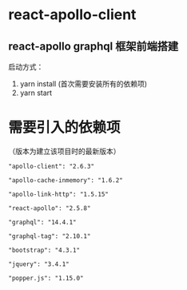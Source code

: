 # react-apollo-client
## react-apollo graphql 框架前端搭建

启动方式：
1. yarn install (首次需要安装所有的依赖项)
2. yarn start

# 需要引入的依赖项

（版本为建立该项目时的最新版本）

    "apollo-client": "2.6.3"

    "apollo-cache-inmemory": "1.6.2"

    "apollo-link-http": "1.5.15"

    "react-apollo": "2.5.8"
    
    "graphql": "14.4.1"
    
    "graphql-tag": "2.10.1"
    
    "bootstrap": "4.3.1"
    
    "jquery": "3.4.1"
    
    "popper.js": "1.15.0"
